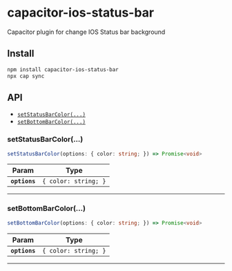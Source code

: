 # capacitor-ios-status-bar

Capacitor plugin for change IOS Status bar background

## Install

```bash
npm install capacitor-ios-status-bar
npx cap sync
```

## API

<docgen-index>

* [`setStatusBarColor(...)`](#setstatusbarcolor)
* [`setBottomBarColor(...)`](#setbottombarcolor)

</docgen-index>

<docgen-api>
<!--Update the source file JSDoc comments and rerun docgen to update the docs below-->



### setStatusBarColor(...)

```typescript
setStatusBarColor(options: { color: string; }) => Promise<void>
```

| Param         | Type                            |
| ------------- | ------------------------------- |
| **`options`** | <code>{ color: string; }</code> |

--------------------


### setBottomBarColor(...)

```typescript
setBottomBarColor(options: { color: string; }) => Promise<void>
```

| Param         | Type                            |
| ------------- | ------------------------------- |
| **`options`** | <code>{ color: string; }</code> |

--------------------

</docgen-api>
